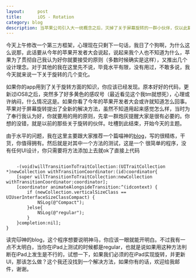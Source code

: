 ```yaml
---
layout:     post
title:      iOS - Rotation
category: blog
description: 当苹果公司引入大一统概念之后，灭掉了关于屏幕旋转的一群小伙伴，仅以此篇文章悼念小伙伴，欢迎新伙伴
---
```

今天上午修改一个第三方框架，心理现在只剩下一句话，我日了个狗啊，为什么这么说那，此话要从今年的苹果开发者大会说起，说起来我个人也不知道为什么，苹果为了贯彻自己我认为好你就要接受的原则（多数时候确实是这样），又推出几个设计理念。对于其他的我在这里先不说，毕竟水平有限，没有用过，不敢多说，我今天就来说一下关于旋转的几个变化。

如果你的app用到了关于旋转方面的知识，你应该已经发现。原本好好的代码，更新过iOS8之后，突然多了好多黄色的感叹号（最近看见这个我tm就想死），心理或许纳闷，什么情况这是。如果你看了今年的苹果开发者大会或许就知道怎么回事。苹果对于屏幕旋转提出了全新的解决方法，虽然不知道用起来感觉怎么样，当时为了奉行我认为好，你就要用的用的原则，先拿一群炮灰提醒大家是很有必要的。你想的没错，就是以前的那些关于旋转的伙伴。吐槽到此结束，开始今天的主题。

由于水平的问题，我在这里主要跟大家推荐一个篇喵神的[blog]，写的很精练，干货，你值得拥有。然后就是对其中一个方法的测试，这是一个
很简单的程序，没有任何UI设计，你只需要将方法添加上去就ok了直接上代码

<code>
	-(void)willTransitionToTraitCollection:(UITraitCollection *)newCollection withTransitionCoordinator:(id<UIViewControllerTransitionCoordinator>)coordinator{
    [super willTransitionToTraitCollection:newCollection withTransitionCoordinator:coordinator];
    [coordinator animateAlongsideTransition:^(id<UIViewControllerTransitionCoordinatorContext>context) {
        if (newCollection.verticalSizeClass == UIUserInterfaceSizeClassCompact) {
            NSLog(@"Compact");
        }else{
            NSLog(@"regular");
        }
    }completion:nil];
}
</code>

读完🐱神的blog，这个程序想要说明神马，你应该一眼就能开明白。不过我有一点不太明白，当你在iPad上测试的时候都是regular，也就是说如果用这种方法判断在iPad上发生是不行的，试想一下，如果我们必须的在iPad实现旋转，并更新UI，那该怎么做？这个我还没找到一个解决方法，如果你有的话，欢迎给我邮件，谢谢。

[blog]:http://www.onevcat.com/2015/06/multitasking/ "blog"